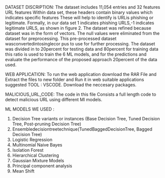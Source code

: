 DATASET DISCRIPTION: 
The dataset includes 11,054 entries and 32 features URL features Within data set, these headers contain binary values which indicates specific features These will help to identify is URLis phishing or legitimate.
Formally, in our data set 1 indicates phishing URLS,-1 indicates legitimate URLS, as shown in figure 2. The dataset was refined because dataset was in the form of vectors. The null values were eliminated from the dataset for preprocessing. This pre-processed dataset wasconvertedintosinglecor
pus to use for further processing. The dataset was divided in to 20percent for testing data and 80percent for training data this ratio is used to train the 6 ML models, and for the predictions and evaluate the performance of the proposed approach 20percent of the data used.

WEB APPLICATION:
To run the web application download the RAR File and Extract the files to new folder and Run it in web suitable applications
suggested TOOL : VSCODE.
Download the neccesary packages.


MALICIOUS_URL_CODE:
The code in this file Consists a full length code to detect malicious URL using different Ml models.

ML MODELS WE USED :
1. Decision Tree variants or instances (Base Decision Tree, Tuned Decision Tree, Post-pruning Decision Tree)
2. Ensembledecisiontreetechnique(TunedBaggedDecisionTree, Bagged Decision Tree)
3. Logistic Regression
4. Multinomial Naive Bayes
5. Isolation Forest
6. Hierarchical Clustering
7. Gaussian Mixture Models
8. Principal component analysis
9. Mean Shift
